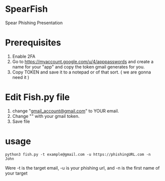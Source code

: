 # SpearFish
Spear Phishing Presentation


# Prerequisites
1. Enable 2FA
2. Go to https://myaccount.google.com/u/4/apppasswords and create a name for your "app" and copy the token gmail generates for you.
3. Copy TOKEN and save it to a notepad or of that sort. ( we are gonna need it )

# Edit Fish.py file
1. change "<gmail_account@gmail.com>" to YOUR email. 
2. Change "<TOKEN>" with your gmail token. 
3. Save file

# usage
```
python3 fish.py -t example@gmail.com -u https://phishingURL.com -n John
```
Were -t is the target email, -u is your phishing url, and -n is the first name of your target
